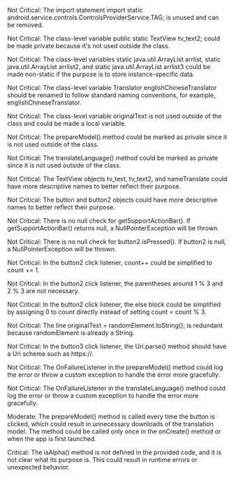 

Not Critical: The import statement import static android.service.controls.ControlsProviderService.TAG; is unused and can be removed.

Not Critical: The class-level variable public static TextView tv_text2; could be made private because it's not used outside the class.

Not Critical: The class-level variables static java.util.ArrayList<String> arrlist, static java.util.ArrayList<String> arrlist2, and static java.util.ArrayList<String> arrlist3 could be made non-static if the purpose is to store instance-specific data.

Not Critical: The class-level variable Translator englishChineseTranslator should be renamed to follow standard naming conventions, for example, englishChineseTranslator.

Not Critical: The class-level variable originalText is not used outside of the class and could be made a local variable.

Not Critical: The prepareModel() method could be marked as private since it is not used outside of the class.

Not Critical: The translateLanguage() method could be marked as private since it is not used outside of the class.

Not Critical: The TextView objects tv_text, tv_text2, and nameTranslate could have more descriptive names to better reflect their purpose.

Not Critical: The button and button2 objects could have more descriptive names to better reflect their purpose.

Not Critical: There is no null check for getSupportActionBar(). If getSupportActionBar() returns null, a NullPointerException will be thrown.

Not Critical: There is no null check for button2.isPressed(). If button2 is null, a NullPointerException will be thrown.

Not Critical: In the button2 click listener, count++ could be simplified to count += 1.

Not Critical: In the button2 click listener, the parentheses around 1 % 3 and 2 % 3 are not necessary.

Not Critical: In the button2 click listener, the else block could be simplified by assigning 0 to count directly instead of setting count = count % 3.

Not Critical: The line originalText = randomElement.toString(); is redundant because randomElement is already a String.

Not Critical: In the button3 click listener, the Uri.parse() method should have a Uri scheme such as https://.

Not Critical: The OnFailureListener in the prepareModel() method could log the error or throw a custom exception to handle the error more gracefully.

Not Critical: The OnFailureListener in the translateLanguage() method could log the error or throw a custom exception to handle the error more gracefully.

Moderate: The prepareModel() method is called every time the button is clicked, which could result in unnecessary downloads of the translation model. The method could be called only once in the onCreate() method or when the app is first launched.

Critical: The isAlpha() method is not defined in the provided code, and it is not clear what its purpose is. This could result in runtime errors or unexpected behavior.
